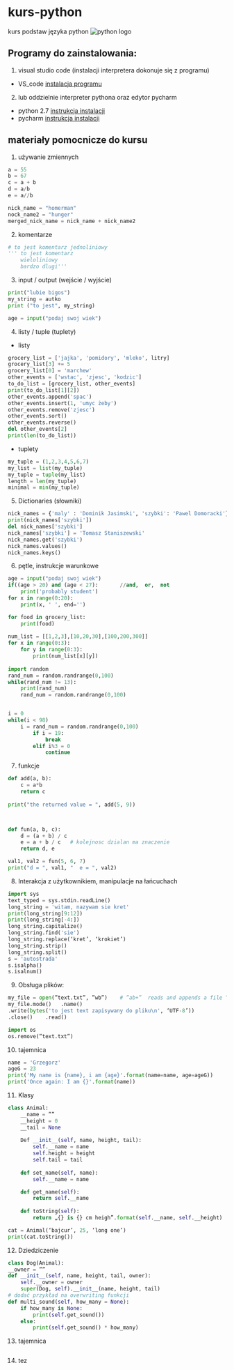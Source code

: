 # kurs-python
kurs podstaw języka python
![python logo](https://www.python.org/static/community_logos/python-logo-inkscape.svg)

## Programy do zainstalowania:

1. visual studio code (instalacji interpretera dokonuje się z programu)
- VS_code [instalacja programu](https://www.youtube.com/watch?v=6-uTHMKaI4M)
2. lub oddzielnie interpreter pythona oraz edytor pycharm
- python 2.7 [instrukcja instalacji](https://www.youtube.com/watch?v=QYUBz4mrnFU)
- pycharm [instrukcja instalacji](https://www.youtube.com/watch?v=QzcaEELafkE)


## materiały pomocnicze do kursu
1. używanie zmiennych
```python
a = 55
b = 67
c = a + b
d = a/b
e = a//b

nick_name = "homerman"
nock_name2 = "hunger"
merged_nick_name = nick_name + nick_name2
```
2. komentarze
```python
# to jest komentarz jednoliniowy
''' to jest komentarz
    wieloliniowy
    bardzo dlugi'''
```
3. input / output (wejście / wyjście)
```python
print("lubie bigos")
my_string = autko
print ("to jest", my_string)

age = input("podaj swoj wiek")
```

4. listy / tuple (tuplety)
- listy
```python
grocery_list = ['jajka', 'pomidory', 'mleko', litry]
grocery_list[3] += 5
grocery_list[0] = 'marchew'
other_events = ['wstac', 'zjesc', 'kodzic']
to_do_list = [grocery_list, other_events]
print(to_do_list[1][2])
other_events.append('spac')
other_events.insert(1, 'umyc żeby')
other_events.remove('zjesc')
other_events.sort()
other_events.reverse()
del other_events[2]
print(len(to_do_list))
```
- tuplety
```python
my_tuple = (1,2,3,4,5,6,7)
my_list = list(my_tuple)
my_tuple = tuple(my_list)
length = len(my_tuple)  
minimal = min(my_tuple)

```
5. Dictionaries (słowniki)
```python
nick_names = {'maly' : 'Dominik Jasimski', 'szybki': 'Pawel Domoracki'}
print(nick_names['szybki'])
del nick_names['szybki']
nick_names['szybki'] = 'Tomasz Staniszewski'
nick_names.get('szybki')
nick_names.values()
nick_names.keys()

```

6. pętle, instrukcje warunkowe
```python
age = input("podaj swoj wiek")
if((age > 20) and (age < 27):       //and,  or,  not
	print('probably student')
for x in range(0:20):
	print(x, ' ', end='')

for food in grocery_list:
	print(food)
    
num_list = [[1,2,3],[10,20,30],[100,200,300]]
for x in range(0:3):
	for y in range(0:3):
		print(num_list[x][y])
        
import random
rand_num = random.randrange(0,100)
while(rand_num != 13):
	print(rand_num)
	rand_num = random.randrange(0,100)


i = 0
while(i < 98) 
	i = rand_num = random.randrange(0,100)
		if i = 19:
			break
		elif i%3 = 0
			continue

```

7. funkcje
```python
def add(a, b):
	c = a*b
	return c
	
print("the returned value = ", add(5, 9))



def fun(a, b, c):
    d = (a + b) / c
    e = a + b / c   # kolejnosc dzialan ma znaczenie
    return d, e

val1, val2 = fun(5, 6, 7)
print("d = ", val1, "  e = ", val2)

```

8. Interakcja z użytkownikiem, manipulacje na łańcuchach
```python
import sys
text_typed = sys.stdin.readLine()
long_string = 'witam, nazywam sie kret'
print(long_string[9:12])
print(long_string[-4:])
long_string.capitalize()
long_string.find('sie')
long_string.replace(‘kret’, ‘krokiet’)	
long_string.strip()	
long_string.split()
s = 'autostrada'
s.isalpha()	
s.isalnum()	

```
9. Obsługa plików:
```python
my_file = open(”text.txt”, ”wb”)	# ”ab+”  reads and appends a file ”r+” reading and writing
my_file.mode()   .name()
.write(bytes('to jest text zapisywany do pliku\n', ‘UTF-8’))	
.close()	.read()

import os
os.remove(”text.txt”)
```
10. tajemnica
```python
name = 'Grzegorz'
ageG = 23
print('My name is {name}, i am {age}'.format(name=name, age=ageG))
print('Once again: I am {}'.format(name))
```

11. Klasy
```python
class Animal:
	__name = ””
	__height = 0
	__tail = None
	
	Def __init__(self, name, height, tail):
		self.__name = name
		self.height = height
		self.tail = tail
	
	def set_name(self, name):
		self.__name = name

	def get_name(self):
		return self.__name
	
	def toString(self):
		return „{} is {} cm heigh”.format(self.__name, self.__height)

cat = Animal(‘bajcur’, 25, ‘long one’)
print(cat.toString())

```
12. Dziedziczenie
```python
class Dog(Animal):
__owner = ””
def __init__(self, name, height, tail, owner):
	self.__owner = owner
	super(Dog, self).__init__(name, height, tail)
# dodać przykład na overwriting funkcji
def multi_sound(self, how_many = None):
	if how_many is None:
		print(self.get_sound())
	else:
		print(self.get_sound() * how_many)
```

13. tajemnica
```python

```

14. tez
```python

```

